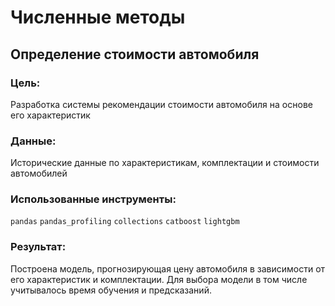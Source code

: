#  Численные методы
## Определение стоимости автомобиля
### Цель: 
Разработка системы рекомендации стоимости автомобиля на основе его характеристик
### Данные: 
Исторические данные по характеристикам, комплектации и стоимости автомобилей
### Использованные инструменты:
`pandas`  `pandas_profiling` `collections` `catboost` `lightgbm`

### Результат:
Построена модель, прогнозирующая цену автомобиля в зависимости от его характеристик и комплектации. Для выбора модели в том числе учитывалось время обучения и предсказаний.